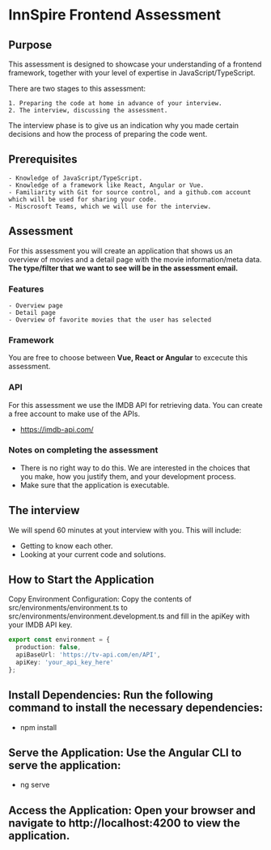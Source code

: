 # InnSpire Frontend Assessment

## Purpose
This assessment is designed to showcase your understanding of a frontend framework, together with your level of expertise in JavaScript/TypeScript.

There are two stages to this assessment:

    1. Preparing the code at home in advance of your interview.
    2. The interview, discussing the assessment.

The interview phase is to give us an indication why you made certain decisions and how the process of preparing the code went.

## Prerequisites

    - Knowledge of JavaScript/TypeScript.
    - Knowledge of a framework like React, Angular or Vue.
    - Familiarity with Git for source control, and a github.com account which will be used for sharing your code.
    - Miscrosoft Teams, which we will use for the interview.

## Assessment
For this assessment you will create an application that shows us an overview of movies and a detail page with the movie information/meta data. **The type/filter that we want to see will be in the assessment email.**

### Features

    - Overview page
    - Detail page
    - Overview of favorite movies that the user has selected

### Framework

You are free to choose between **Vue, React or Angular** to excecute this assessment.

### API

For this assessment we use the IMDB API for retrieving data. You can create a free account to make use of the APIs.

- https://imdb-api.com/

### Notes on completing the assessment
- There is no right way to do this. We are interested in the choices that you make, how you justify them, and your development process.
- Make sure that the application is executable.

## The interview

We will spend 60 minutes at yout interview with you. This will include:
- Getting to know each other.
- Looking at your current code and solutions.

## How to Start the Application
Copy Environment Configuration: Copy the contents of src/environments/environment.ts to src/environments/environment.development.ts and fill in the apiKey with your IMDB API key.  

```typescript
export const environment = {
  production: false,
  apiBaseUrl: 'https://tv-api.com/en/API',
  apiKey: 'your_api_key_here'
};
```

## Install Dependencies: Run the following command to install the necessary dependencies:  

- npm install

## Serve the Application: Use the Angular CLI to serve the application:  

- ng serve

## Access the Application: Open your browser and navigate to http://localhost:4200 to view the application.



